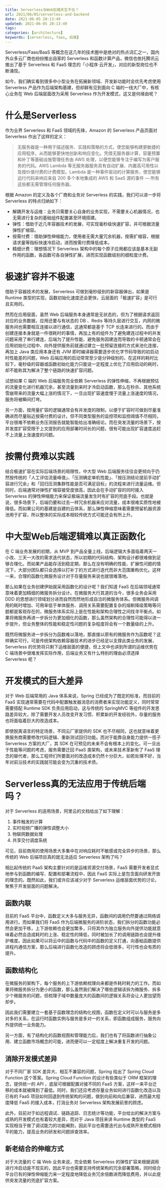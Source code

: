 ```yaml
---
title: Serverless与Web后端天生不合？
url: 2021/06/05/serverless-and-backend
date: 2021-06-05 20:13:49
updated: 2021-06-05 20:13:49
tags:
categories: [architecture]
keywords: [serverless, faas, 后端]
---
```

Serverless/Faas/BaaS 等概念在这几年的技术圈中是绝对的热点词汇之一，国内外众多云厂商也纷纷推出自家的 Serverless 和函数计算产品，微信也依托腾讯云推出了基于 Serverless 和 FaaS 理念的「小程序·云开发」，对应的新型岗位也不断涌现。

如今，我们确实看到很多中小型业务在拓展新领域、开发新功能时会优先考虑使用 Serverless 产品作为后端架构基建，但却鲜有见到面向 C 端的一线大厂中，有核心业务在 Web 后端层面改为采用 Serverless 作为开发模式，这又是何缘由呢？<!--more-->

# 什么是Serverless
作为业界 Serverless 和 FaaS 领域的先锋，Amazon 的 Serverless 产品页面对 Serverless 作出了这样的定义：

> 无服务器是一种用于描述服务、实践和策略的方式，使您能够构建更敏捷的应用程序，从而能够更快地创新和响应变化。凭借无服务器计算，容量预置和补丁等基础设施管理任务由 AWS 处理，以便您能够专注于编写为客户服务的代码。AWS Lambda 等无服务器服务具有自动扩展、内置高可用性以及按价值付费的计费模型。Lambda 是一种事件驱动的计算服务，使您能够运行代码来响应来自 200 多个本地集成的 AWS 和 SaaS 源的事件 — 所有这些都无需管理任何服务器。 

根据 Amazon 的定义及各个厂商和业务对 Serverless 的实践，我们可以进一步将 Serverless 的特点归纳如下：

- 解耦开发与运维：业务只需要关心自身的业务实现，不需要关心机器情况，也无需进行复杂的基础组件配置甚至环境搭建。
- 弹性：借助于近几年容器技术的发展，可实现毫秒级快速扩容，并可根据流量弹性扩缩容。
- 按需付费：借助弹性伸缩能力，使用者无需大量冗余机器，按需扩缩容，根据请求量等指标快速冷启动，进而按需付费降低成本。
- 精细计费：理想情况下 Serverless 架构中的每个原子应用都应该是基本无副作用的函数，各函数可各自弹性扩展，进而实现函数级别的细粒度计费。

# 极速扩容并不极速
借助于容器技术的发展，Serverless 可做到毫秒级别的新容器弹出，如果是 Runtime 类型的实现，函数初始化速度还会更快，云层面的「极速扩容」是可行且实用的。

然而在应用层面，虽然 Web 后端服务本身通常是无状态的，但为了根据请求返回对应的业务数据，应用还要与有状态的 DB 、Redis 等持久层进行交互，内网的微服务间也需要相互连接以进行通信，这通常都是基于 TCP 长连来进行的。而由于创建连接本身就是一件很耗时的事情，再加上有的组件为了避免建连过程中的并发问题采用了串行建连，后端为了提升性能、避免服务因建连而导致的卡顿通常会在应用初始化过程中、向外提供服务前就通过建立一批预留连接的方式来池化连接，再加上 Java 类应用本身还有 JVM 即时编译器需要逐步优化字节码导致的初启动时性能差的问题，Web 后端应用的启动常常至少是分钟级别的，在这样的耗时比较下，毫秒级的容器或函数初始化能力只能说一定程度上优化了应用启动的耗时，却不能称其为解决了整个链路的快速扩容问题。
<!--more-->
试想如果 C 端的 Web 后端服务完全依赖 Serverless 的弹性伸缩，不再根据预估的流量变化进行机器冗余，甚至流量到来时才冷启动函数，那么在秒杀、其他系统雪崩带来的流量大幅上涨的情况下，一旦出现扩容速度慢于流量上涨速度的情况，服务将被瞬间打垮。

另一方面，按用量扩容的逻辑通常会有并发度的限制，以便于扩容时可做到尽量准确进而尽量贴近按需付费的设计。但不同类型服务的监控项和监控阈值不尽相同，平台很难不依赖业务压测报告就能智能给出准确结论。而在突发流量的场景下，按并发度扩容受限于上文提到的应用部署时间长的问题，很有可能出现扩容速度追赶不上流量上涨速度的问题。

# 按需付费难以实践
结合极速扩容在实际后端场景的局限性，中大型 Web 后端服务往往会更倾向于仍然按传统的「人工评估流量峰值」、「压测确定单机性能」、「按压测结论提前手动扩容进行冗余」和「回归压测集群性能是否可满足目标」的流程来进行流量运维。但同时，后端通常对弹性扩缩容接受度很高，因此会在手动扩容的同时接入 Serverless 的弹性伸缩能力来保证极端流量发生时有扩容的兜底手段。也就是说，很多场景下，后端仍要和过去一样冗余机器来应对流量，成本很难实质性地被降低。而如果公司的基建是自建的云体系，那么弹性伸缩意味着需要预留机器资源池用于扩容，所以整体的实际成本相较传统方式可能还会有所上升。

# 中大型Web后端逻辑难以真正函数化
在 C 端业务发展的初期，从 MVP 到产品全量上线，后端逻辑大多面临着两天一小改、三天一大改的需求迭代状态，所以初期的代码结构、架构设计都很难做到足够合理化。而如果产品能存活到稳定期，那么在没有明确的性能、扩展性问题的情况下，大部分团队都只会选择以打补丁的方式进行迭代而非大范围重构优化。这样一来，合理的函数化微服务设计对于存量服务来说也就很难落地。

那么如果在业务创建伊始就采用函数化的设计呢？我们知道 FaaS 在后端领域通常意味着更加精细的微服务拆分设计。在微服务大行其道的当今，很多业务会采用 DDD 的思想进行领域划分进而自然而然地形成自洽的微服务体系。但微服务间调用的耗时增加、可用率低于单体服务、调用关系需要配置复杂的熔断降级策略等问题都是客观存在的，微服务体系实际上是在性能和架构合理性之间找寻平衡点。如果将微服务再进一步拆分为更加细化的函数，那么虽然架构的合理性可能得以进一步提升，但业务整体的性能和稳定性问题的复杂程度将会有一个数量级的上升。

既然将微服务进一步拆分为函数难以落地，那直接以原有的微服务作为函数呢？这样确实可行，可是传统架构依赖容器技术的进步已经足以支撑此类业务的发展，Serverless 的优势将只剩下运维层面的便捷，但上文中也讲到所谓的运维优势在 C 端场景中很难发挥实际作用，后端业务又有什么特别的理由必须选择 Serverless 呢？

# 开发模式的巨大差异
对于 Web 后端常用的 Java 体系来说，Spring 已经成为了既定的标准，而目前的 FaaS 实现通常需要在代码中配置触发器消息的消费者来实现功能定义，同时常常需要搭配 Runtime SDK 负责应用启动，这与传统的 SpringMVC 等组件的开发思路差异较大，除了需要开发人员改变开发习惯、积累新的开发经验外，存量的服务也将面临着巨大的改造成本。

即使脱离语言的特定场景，不同云厂家提供的 SDK 也不尽相同，这也就意味着更换服务商需要修改代码逻辑、重新测试回归功能。而对于能靠自身能力提供一揽子 Serverless 方案的大厂，其 SDK 在可预见的未来不会有根本上的变化。可一旦出于性能等问题的考虑，服务需要迁回 PaaS 类架构，或未来技术革新有了 FaaS 理念的替代者，那么工程师们所要面对的改造成本仍然十分巨大，如若处理不好，当年对前沿技术的实践就可能会变为沉重的技术债。

# Serverless真的无法应用于传统后端吗？
对于 Serverless 的适用场景，阿里云的文档给出了如下理解：

1. 事件触发的计算
2. 实时视频广播的弹性调整大小
3. 物联网数据处理
4. 共享交付调度系统

可见，目前商用的使用场景大多集中在对响应耗时不敏感或完全异步的场景，那么传统的 Web 后端项目真的就无法适应 Serverless 架构了吗？

相比起传统的 PaaS 架构主要针对的是运维资源交付场景，FaaS 需要开发者显式地参与到函数的编写、配置和部署流程中，因此 FaaS 实际上是包含面向研发开放的理念的。既然如此，我们或许应该减少对于 Serverless 运维层面优势的讨论，聚焦于开发层面的问题解决。

## 函数内联
目前的 FaaS 平台中，函数定义大多与服务无异，函数间的调用仍然要通过网络调用进行。而如果我们将 FaaS 作为后端微服务的进阶状态，我们拆分的函数功能必然会更加干练，上下游依赖也会更加繁多，只将其作为独立服务向外提供功能就意味着必然会造成耗时的上涨、稳定性的降低，同时被加长了的调用链路也会提升维护难度。因此如果可以将云中的函数与代码中的函数的定义打通，向基础函数提供进程内通信方案，那么后端进行函数化改造的顾虑将会低很多，可行性也会有质的提升。

## 函数结构化
在微服务的架构下，每个服务的上下游依赖梳理向来都是件耗时耗力的工作。而如果将微服务拆分为更小的函数，那么虽然我们解决了哪些逻辑该拆为微服务、拆多少个微服务的问题，但梳理子域中数量庞大的函数间的逻辑关系将会让人更加望而却步。

因此我们需要建立一套基于函数理念的结构化视图，函数在定义时可以与服务是多对多的关系，在运行时函数实例与服务是多对一的关系，即函数组成服务，服务向外提供统一业务能力。

另一方面，有了结构化的函数视图和管理能力后，我们也有了将函数进行抽象公用、建立函数市场概念的可能，进而便可以一定程度上解决重复开发的问题。

## 消除开发模式差异
对于不同厂家 SDK 差异大、相互不兼容的问题，Spring 给出了 Spring Cloud Function 这个答案。Spring Cloud Function 的设计有些类似于 ORM 框架的理念，提供统一的 API ，底层可根据配置对接不同的 FaaS 方案，这样一来平台迁移的成本就被降到了最低。同时，我们还应考虑存量业务如何进行函数化改造以及已有的 FaaS 项目如何回退到传统架构的问题，做到向前和向后兼容，进而最大程度降低 FaaS 的接入成本，打消业务对 Serverless 架构发展前景的顾虑。

此外，目前对于如远程调试、链路追踪、日志统计等功能，平台给出的解决方案与成熟的开发模式也有着较大差异，而对于 Java 项目来讲 Runtime 类型的 FaaS 实现相当于做了调试能力的功能阉割，因此平台也需要迭代出与成熟开发模式相持平的能力，提高业务的研发和问题排查效率。

## 新老结合的伸缩方式
对于大流量的 C 端 Web 业务来说，完全依赖 Serverless 的弹性扩容来根据调用进行冷启动是不现实的，因此平台也需要支持传统架构的冗余部署策略，同时结合平台已有的弹性伸缩能力来一定程度地降低业务冗余倍数进而降低费用，并以此提供突发流量的兜底扩容方案。